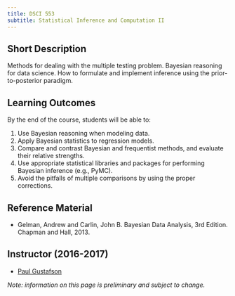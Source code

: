 ```yaml
---
title: DSCI 553
subtitle: Statistical Inference and Computation II
---
```


## Short Description
Methods for dealing with the multiple testing problem. Bayesian reasoning for data science. How to formulate and implement inference using the prior-to-posterior paradigm.

## Learning Outcomes

By the end of the course, students will be able to:

1. Use Bayesian reasoning when modeling data.
2. Apply Bayesian statistics to regression models.
3. Compare and contrast Bayesian and frequentist methods, and evaluate their relative strengths.
4. Use appropriate statistical libraries and packages for performing Bayesian inference (e.g., PyMC).
5. Avoid the pitfalls of multiple comparisons by using the proper corrections.

## Reference Material
* Gelman, Andrew and Carlin, John B. Bayesian Data Analysis, 3rd Edition. Chapman and Hall, 2013. 

## Instructor (2016-2017)
* [Paul Gustafson](http://www.stat.ubc.ca/~gustaf/)

_Note: information on this page is preliminary and subject to change._


